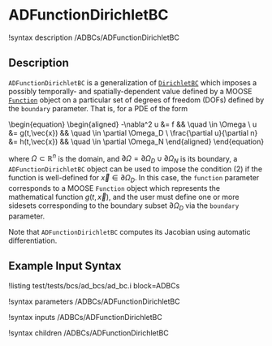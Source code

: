 # ADFunctionDirichletBC

!syntax description /ADBCs/ADFunctionDirichletBC<RESIDUAL>

## Description

`ADFunctionDirichletBC` is a generalization of [`DirichletBC`](/DirichletBC.md) which
imposes a possibly temporally- and spatially-dependent value defined
by a MOOSE [`Function`](/Functions/index.md) object on a particular set of degrees of freedom
(DOFs) defined by the `boundary` parameter. That is, for a
PDE of the form

\begin{equation}
\begin{aligned}
  -\nabla^2 u &= f && \quad \in \Omega \\
  u &= g(t,\vec{x}) && \quad \in \partial \Omega_D \\
  \frac{\partial u}{\partial n} &= h(t,\vec{x}) && \quad \in \partial \Omega_N
\end{aligned}
\end{equation}

where $\Omega \subset \mathbb{R}^n$ is the domain, and $\partial
\Omega = \partial \Omega_D \cup \partial \Omega_N$ is its boundary,
a `ADFunctionDirichletBC` object can be used to impose the
condition (2) if the function is well-defined for $\vec{x} \in
\partial \Omega_D$. In this case, the `function` parameter corresponds to a
MOOSE `Function` object which represents the mathematical function
$g(t,\vec{x})$, and the user must define one or more sidesets
corresponding to the boundary subset $\partial \Omega_D$ via the
`boundary` parameter.

Note that `ADFunctionDirichletBC` computes its Jacobian using automatic differentiation.

## Example Input Syntax

!listing test/tests/bcs/ad_bcs/ad_bc.i block=ADBCs

!syntax parameters /ADBCs/ADFunctionDirichletBC<RESIDUAL>

!syntax inputs /ADBCs/ADFunctionDirichletBC<RESIDUAL>

!syntax children /ADBCs/ADFunctionDirichletBC<RESIDUAL>
